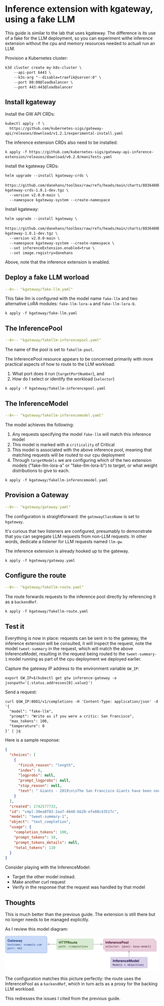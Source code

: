 # Inference extension with kgateway, using a fake LLM

This guide is similar to the lab that uses kgateway.
The difference is its use of a fake for the LLM deployment, so you can experiment withe inference extension without the cpu and memory resources needed to actuall run an LLM.

Provision a Kubernetes cluster:

```shell
k3d cluster create my-k8s-cluster \
    --api-port 6443 \
    --k3s-arg "--disable=traefik@server:0" \
    --port 80:80@loadbalancer \
    --port 443:443@loadbalancer
```

## Install kgateway

Install the GW API CRDs:

```shell
kubectl apply -f \
  https://github.com/kubernetes-sigs/gateway-api/releases/download/v1.2.1/experimental-install.yaml
```

The inference extension CRDs also need to be installed:

```shell
k apply -f https://github.com/kubernetes-sigs/gateway-api-inference-extension/releases/download/v0.2.0/manifests.yaml
```

Install the kgateway CRDs:

```shell
helm upgrade --install kgateway-crds \
  https://github.com/danehans/toolbox/raw/refs/heads/main/charts/8836480ba3-kgateway-crds-1.0.1-dev.tgz \
  --version v2.0.0-main \
  --namespace kgateway-system --create-namespace
```

Install kgateway:

```shell
helm upgrade --install kgateway \
  https://github.com/danehans/toolbox/raw/refs/heads/main/charts/8836480ba3-kgateway-1.0.1-dev.tgz \
  --version v2.0.0-main \
  --namespace kgateway-system --create-namespace \
  --set inferenceExtension.enabled=true \
  --set image.registry=danehans
```

Above, note that the inference extension is enabled.

## Deploy a fake LLM worload


```yaml title="kgateway/fake-llm.yaml"
--8<-- "kgateway/fake-llm.yaml"
```

This fake llm is configured with the model name `fake-llm` and two alternative LoRA modules:  `fake-llm-lora-a` and `fake-llm-lora-b`.

```shell
k apply -f kgateway/fake-llm.yaml
```

## The InferencePool

```yaml title="kgateway/fakellm-inferencepool.yaml"
--8<-- "kgateway/fakellm-inferencepool.yaml"
```

The name of the pool is set to `fakellm-pool`.

The InferencePool resource appears to be concerned primarily with more practical aspects of how to route to the LLM workload:

1. What port does it run (`targetPortNumber`), and 
1. How do I select or identify the workload (`selector`)

```shell
k apply -f kgateway/fakellm-inferencepool.yaml
```

## The InferenceModel

```yaml title="kgateway/fakellm-inferencemodel.yaml"
--8<-- "kgateway/fakellm-inferencemodel.yaml"
```

The model achieves the following:

1. Any requests specifying the model `fake-llm` will match this inference model
1. This model is marked with a `criticality` of Critical
1. This model is associated with the above inference pool, meaning that matching requests will be routed to our cpu deployment
1. Through `targetModels` we are configuring which of the two extension models ("fake-llm-lora-a" or "fake-llm-lora-b") to target, or what weight distributions to give to each.

```shell
k apply -f kgateway/fakellm-inferencemodel.yaml
```

## Provision a Gateway

```yaml title="kgateway/gateway.yaml"
--8<-- "kgateway/gateway.yaml"
```

The configuration is straightforward: the `gatewayClassName` is set to `kgateway`.

It's curious that two listeners are configured, presumably to demonstrate that you can segregate LLM requests from non-LLM requests.  In other words, dedicate a listener for LLM requests named `llm-gw`.

The inference extension is already hooked up to the gateway.

```shell
k apply -f kgateway/gateway.yaml
```

## Configure the route

```yaml title="kgateway/fakellm-route.yaml"
--8<-- "kgateway/fakellm-route.yaml"
```

The route forwards requests to the inference pool directly by referencing it as a `backendRef`.

```shell
k apply -f kgateway/fakellm-route.yaml
```

## Test it

Everything is now in place:  requests can be sent in to the gateway, the inference extension will be consulted, it will inspect the request, note the model `tweet-summary` in the request, which will match the above InferenceModel, resulting in the request being routed to the `tweet-summary-1` model running as part of the cpu deployment we deployed earlier.

Capture the gateway IP address to the environment variable `GW_IP`:

```shell
export GW_IP=$(kubectl get gtw inference-gateway -o jsonpath='{.status.addresses[0].value}')
```

Send a request:

```shell
curl $GW_IP:8081/v1/completions -H 'Content-Type: application/json' -d '{
  "model": "fake-llm",
  "prompt": "Write as if you were a critic: San Francisco",
  "max_tokens": 100,
  "temperature": 0
}' | jq
```

Here is a sample response:

```json
{
  "choices": [
    {
      "finish_reason": "length",
      "index": 0,
      "logprobs": null,
      "prompt_logprobs": null,
      "stop_reason": null,
      "text": " Giants - 2019\n\nThe San Francisco Giants have been one of the most successful teams in Major League Baseball over the past few years, and they continue to be a force to be reckoned with. The team has won three World Series championships in the last five seasons, including their first title since 1954.\n\nIn 2019, the Giants continued their dominance by winning the National League West divisional title for the third time in four years. They finished the"
    }
  ],
  "created": 1742577733,
  "id": "cmpl-30ea8f02-2aa7-4648-bb28-efe88c43517c",
  "model": "tweet-summary-1",
  "object": "text_completion",
  "usage": {
    "completion_tokens": 100,
    "prompt_tokens": 10,
    "prompt_tokens_details": null,
    "total_tokens": 110
  }
}
```

Consider playing with the InferenceModel:

- Target the other model instead.
- Make another curl request
- Verify in the response that the request was handled by that model

## Thoughts

This is much better than the previous guide.
The extension is still there but no longer needs to be managed explicitly.

As I review this model diagram:

![](images/inference-overview.svg)

The configuration matches this picture perfectly:  the route uses the InferencePool as a `backendRef`, which in turn acts as a proxy for the backing LLM workload.

This redresses the issues I cited from the previous guide.